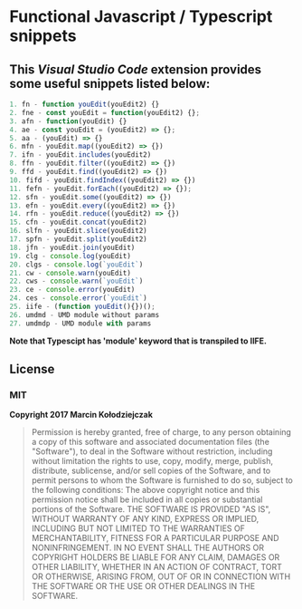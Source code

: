 # Functional Javascript / Typescript snippets
## This  **_Visual Studio Code_** extension provides some useful snippets listed below:

```javascript
1. fn - function youEdit(youEdit2) {}
2. fne - const youEdit = function(youEdit2) {};
3. afn - function(youEdit) {}
4. ae - const youEdit = (youEdit2) => {};
5. aa - (youEdit) => {}
6. mfn - youEdit.map((youEdit2) => {})
7. ifn - youEdit.includes(youEdit2)
8. ffn - youEdit.filter((youEdit2) => {})
9. ffd - youEdit.find((youEdit2) => {})
10. fifd - youEdit.findIndex((youEdit2) => {})
11. fefn - youEdit.forEach((youEdit2) => {});
12. sfn - youEdit.some((youEdit2) => {})
13. efn - youEdit.every((youEdit2) => {})
14. rfn - youEdit.reduce((youEdit2) => {})
15. cfn - youEdit.concat(youEdit2)
16. slfn - youEdit.slice(youEdit2)
17. spfn - youEdit.split(youEdit2)
18. jfn - youEdit.join(youEdit)
19. clg - console.log(youEdit)
20. clgs - console.log(`youEdit`)
21. cw - console.warn(youEdit)
22. cws - console.warn(`youEdit`)
23. ce - console.error(youEdit)
24. ces - console.error(`youEdit`)
25. iife - (function youEdit(){})();
26. umdmd - UMD module without params
27. umdmdp - UMD module with params
```

**Note that Typescipt has 'module' keyword that is transpiled to IIFE.**

## License
### **MIT**
**Copyright 2017 Marcin Kołodziejczak**

>Permission is hereby granted, free of charge, to any person obtaining a copy of this software and associated documentation files (the "Software"), to deal in the Software without restriction, including without limitation the rights to use, copy, modify, merge, publish, distribute, sublicense, and/or sell copies of the Software, and to permit persons to whom the Software is furnished to do so, subject to the following conditions:
>The above copyright notice and this permission notice shall be included in all copies or substantial portions of the Software.
>THE SOFTWARE IS PROVIDED "AS IS", WITHOUT WARRANTY OF ANY KIND, EXPRESS OR IMPLIED, INCLUDING BUT NOT LIMITED TO THE WARRANTIES OF MERCHANTABILITY, FITNESS FOR A PARTICULAR PURPOSE AND NONINFRINGEMENT. IN NO EVENT SHALL THE AUTHORS OR COPYRIGHT HOLDERS BE LIABLE FOR ANY CLAIM, DAMAGES OR OTHER LIABILITY, WHETHER IN AN ACTION OF CONTRACT, TORT OR OTHERWISE, ARISING FROM, OUT OF OR IN CONNECTION WITH THE SOFTWARE OR THE USE OR OTHER DEALINGS IN THE SOFTWARE.
